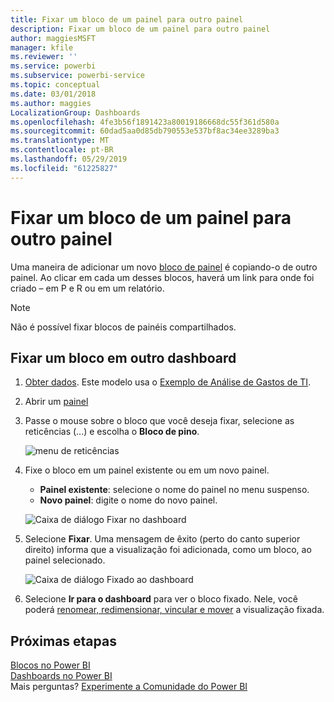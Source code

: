 ```yaml
---
title: Fixar um bloco de um painel para outro painel
description: Fixar um bloco de um painel para outro painel
author: maggiesMSFT
manager: kfile
ms.reviewer: ''
ms.service: powerbi
ms.subservice: powerbi-service
ms.topic: conceptual
ms.date: 03/01/2018
ms.author: maggies
LocalizationGroup: Dashboards
ms.openlocfilehash: 4fe3b56f1891423a80019186668dc55f361d580a
ms.sourcegitcommit: 60dad5aa0d85db790553e537bf8ac34ee3289ba3
ms.translationtype: MT
ms.contentlocale: pt-BR
ms.lasthandoff: 05/29/2019
ms.locfileid: "61225827"
---
```

# <a name="pin-a-tile-from-one-dashboard-to-another-dashboard"></a>Fixar um bloco de um painel para outro painel
Uma maneira de adicionar um novo [bloco de painel](consumer/end-user-tiles.md) é copiando-o de outro painel. Ao clicar em cada um desses blocos, haverá um link para onde foi criado – em P e R ou em um relatório. 

> [!NOTE]
> Não é possível fixar blocos de painéis compartilhados.

## <a name="pin-a-tile-to-another-dashboard"></a>Fixar um bloco em outro dashboard
1. [Obter dados](service-get-data.md). Este modelo usa o [Exemplo de Análise de Gastos de TI](sample-it-spend.md).
2. Abrir um [painel](consumer/end-user-dashboards.md)
3. Passe o mouse sobre o bloco que você deseja fixar, selecione as reticências (...) e escolha o **Bloco de pino**.  
   
   ![menu de reticências](media/service-pin-tile-to-another-dashboard/power-bi-pin-another-dash.png)
4. Fixe o bloco em um painel existente ou em um novo painel. 
   
   * **Painel existente**: selecione o nome do painel no menu suspenso.
   * **Novo painel**: digite o nome do novo painel.
   
   ![Caixa de diálogo Fixar no dashboard](media/service-pin-tile-to-another-dashboard/pbi_pintoanotherdash.png)
5. Selecione **Fixar**.
   Uma mensagem de êxito (perto do canto superior direito) informa que a visualização foi adicionada, como um bloco, ao painel selecionado.
   
   ![Caixa de diálogo Fixado ao dashboard](media/service-pin-tile-to-another-dashboard/power-bi-pin-success.png)
6. Selecione **Ir para o dashboard** para ver o bloco fixado. Nele, você poderá [renomear, redimensionar, vincular e mover](service-dashboard-edit-tile.md) a visualização fixada.

## <a name="next-steps"></a>Próximas etapas
[Blocos no Power BI](consumer/end-user-tiles.md)  
[Dashboards no Power BI](consumer/end-user-dashboards.md)  
Mais perguntas? [Experimente a Comunidade do Power BI](http://community.powerbi.com/)

